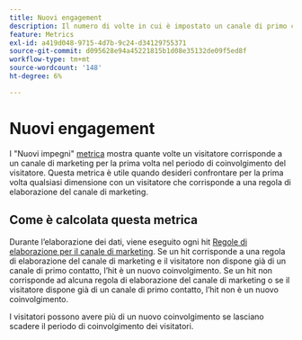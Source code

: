 ```yaml
---
title: Nuovi engagement
description: Il numero di volte in cui è impostato un canale di primo contatto.
feature: Metrics
exl-id: a419d048-9715-4d7b-9c24-d34129755371
source-git-commit: d095628e94a45221815b1d08e35132de09f5ed8f
workflow-type: tm+mt
source-wordcount: '148'
ht-degree: 6%

---
```


# Nuovi engagement

I &quot;Nuovi impegni&quot; [metrica](overview.md) mostra quante volte un visitatore corrisponde a un canale di marketing per la prima volta nel periodo di coinvolgimento del visitatore. Questa metrica è utile quando desideri confrontare per la prima volta qualsiasi dimensione con un visitatore che corrisponde a una regola di elaborazione del canale di marketing.

## Come è calcolata questa metrica

Durante l’elaborazione dei dati, viene eseguito ogni hit [Regole di elaborazione per il canale di marketing](/help/admin/admin/c-manage-report-suites/c-edit-report-suites/marketing-channels/c-rules.md). Se un hit corrisponde a una regola di elaborazione del canale di marketing e il visitatore non dispone già di un canale di primo contatto, l’hit è un nuovo coinvolgimento. Se un hit non corrisponde ad alcuna regola di elaborazione del canale di marketing o se il visitatore dispone già di un canale di primo contatto, l’hit non è un nuovo coinvolgimento.

I visitatori possono avere più di un nuovo coinvolgimento se lasciano scadere il periodo di coinvolgimento dei visitatori.
